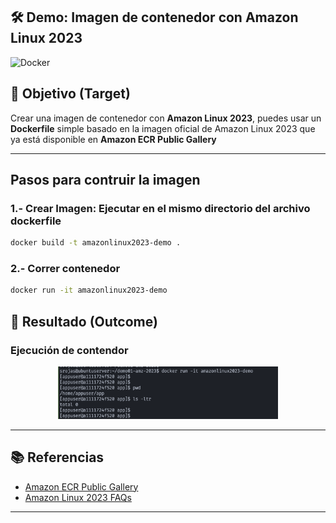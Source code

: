 ## 🛠️ Demo: Imagen de contenedor con Amazon Linux 2023
![Docker](https://img.shields.io/badge/docker-%230db7ed.svg?style=for-the-badge&logo=docker&logoColor=white)

## 🎯 Objetivo (Target)
Crear una imagen de contenedor con **Amazon Linux 2023**, puedes usar un **Dockerfile** simple basado en la imagen oficial de Amazon Linux 2023 que ya está disponible en **Amazon ECR Public Gallery**

---

## Pasos para contruir la imagen
### 1.- Crear Imagen: Ejecutar en el mismo directorio del archivo dockerfile
```bash
docker build -t amazonlinux2023-demo .
```

### 2.- Correr contenedor
```bash
docker run -it amazonlinux2023-demo
```

## 🚀 Resultado (Outcome)
### Ejecución de contendor
 <p align="center">
    <img src="assets/imagenes/contenedor_amazonlinux2023.png" alt="Storage Account" width="70%">
</p>

---

## 📚 Referencias
- [Amazon ECR Public Gallery](https://gallery.ecr.aws/amazonlinux/amazonlinux)
- [Amazon Linux 2023 FAQs](https://aws.amazon.com/linux/amazon-linux-2023/faqs/)

---
